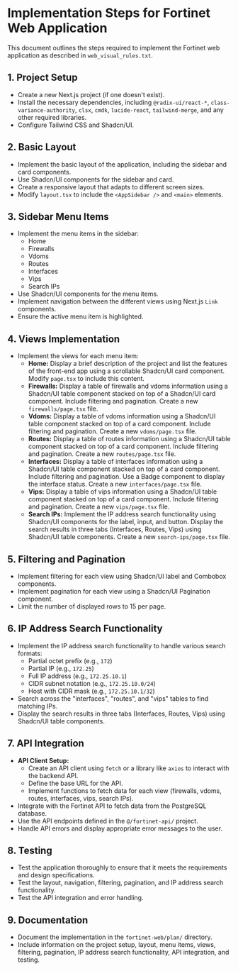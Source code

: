 # Implementation Steps for Fortinet Web Application

This document outlines the steps required to implement the Fortinet web application as described in `web_visual_rules.txt`.

## 1. Project Setup

*   Create a new Next.js project (if one doesn't exist).
*   Install the necessary dependencies, including `@radix-ui/react-*`, `class-variance-authority`, `clsx`, `cmdk`, `lucide-react`, `tailwind-merge`, and any other required libraries.
*   Configure Tailwind CSS and Shadcn/UI.

## 2. Basic Layout

*   Implement the basic layout of the application, including the sidebar and card components.
*   Use Shadcn/UI components for the sidebar and card.
*   Create a responsive layout that adapts to different screen sizes.
*   Modify `layout.tsx` to include the `<AppSidebar />` and `<main>` elements.

## 3. Sidebar Menu Items

*   Implement the menu items in the sidebar:
    *   Home
    *   Firewalls
    *   Vdoms
    *   Routes
    *   Interfaces
    *   Vips
    *   Search IPs
*   Use Shadcn/UI components for the menu items.
*   Implement navigation between the different views using Next.js `Link` components.
*   Ensure the active menu item is highlighted.

## 4. Views Implementation

*   Implement the views for each menu item:
    *   **Home:** Display a brief description of the project and list the features of the front-end app using a scrollable Shadcn/UI card component.  Modify `page.tsx` to include this content.
    *   **Firewalls:** Display a table of firewalls and vdoms information using a Shadcn/UI table component stacked on top of a Shadcn/UI card component. Include filtering and pagination. Create a new `firewalls/page.tsx` file.
    *   **Vdoms:** Display a table of vdoms information using a Shadcn/UI table component stacked on top of a card component. Include filtering and pagination. Create a new `vdoms/page.tsx` file.
    *   **Routes:** Display a table of routes information using a Shadcn/UI table component stacked on top of a card component. Include filtering and pagination. Create a new `routes/page.tsx` file.
    *   **Interfaces:** Display a table of interfaces information using a Shadcn/UI table component stacked on top of a card component. Include filtering and pagination. Use a Badge component to display the interface status. Create a new `interfaces/page.tsx` file.
    *   **Vips:** Display a table of vips information using a Shadcn/UI table component stacked on top of a card component. Include filtering and pagination. Create a new `vips/page.tsx` file.
    *   **Search IPs:** Implement the IP address search functionality using Shadcn/UI components for the label, input, and button. Display the search results in three tabs (Interfaces, Routes, Vips) using Shadcn/UI table components. Create a new `search-ips/page.tsx` file.

## 5. Filtering and Pagination

*   Implement filtering for each view using Shadcn/UI label and Combobox components.
*   Implement pagination for each view using a Shadcn/UI Pagination component.
*   Limit the number of displayed rows to 15 per page.

## 6. IP Address Search Functionality

*   Implement the IP address search functionality to handle various search formats:
    *   Partial octet prefix (e.g., `172`)
    *   Partial IP (e.g., `172.25`)
    *   Full IP address (e.g., `172.25.10.1`)
    *   CIDR subnet notation (e.g., `172.25.10.0/24`)
    *   Host with CIDR mask (e.g., `172.25.10.1/32`)
*   Search across the "interfaces", "routes", and "vips" tables to find matching IPs.
*   Display the search results in three tabs (Interfaces, Routes, Vips) using Shadcn/UI table components.

## 7. API Integration

*   **API Client Setup:**
    *   Create an API client using `fetch` or a library like `axios` to interact with the backend API.
    *   Define the base URL for the API.
    *   Implement functions to fetch data for each view (firewalls, vdoms, routes, interfaces, vips, search IPs).
*   Integrate with the Fortinet API to fetch data from the PostgreSQL database.
*   Use the API endpoints defined in the `@/fortinet-api/` project.
*   Handle API errors and display appropriate error messages to the user.

## 8. Testing

*   Test the application thoroughly to ensure that it meets the requirements and design specifications.
*   Test the layout, navigation, filtering, pagination, and IP address search functionality.
*   Test the API integration and error handling.

## 9. Documentation

*   Document the implementation in the `fortinet-web/plan/` directory.
*   Include information on the project setup, layout, menu items, views, filtering, pagination, IP address search functionality, API integration, and testing.